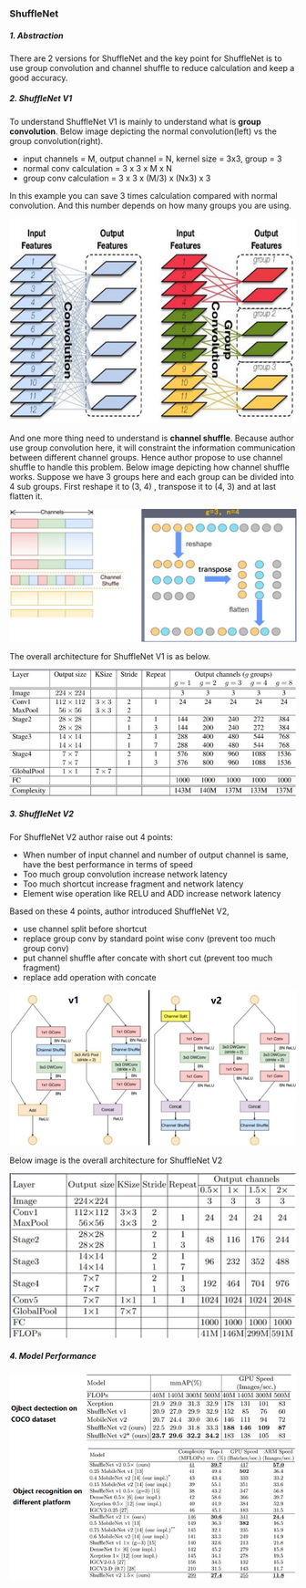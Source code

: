 ### ShuffleNet

##### 1. Abstraction

There are 2 versions for ShuffleNet and the key point for ShuffleNet is to use group convolution and channel shuffle to reduce calculation and keep a good accuracy.

##### 2. ShuffleNet V1

To understand ShuffleNet V1 is mainly to understand what is **group convolution**. Below image depicting the normal convolution(left) vs the group convolution(right).  

- input channels = M, output channel = N, kernel size = 3x3, group = 3
- normal conv calculation = 3 x 3 x M x N
- group conv calculation = 3 x 3 x (M/3) x (Nx3) x 3

In this example you can save 3 times calculation compared with normal convolution. And this number depends on how many groups you are using.

![grp_conv](https://github.com/Qucy/cv-baseline/blob/master/img/grp_conv.jpg)

And one more thing need to understand is **channel shuffle**. Because author use group convolution here, it will constraint the information communication between different channel groups. Hence author propose to use channel shuffle to handle this problem. Below image depicting how channel shuffle works. Suppose we have 3 groups here and each group can be divided into 4 sub groups. First reshape it to (3, 4) , transpose it to (4, 3) and at last flatten it.

![channel_shuffle](https://github.com/Qucy/cv-baseline/blob/master/img/channel_shuffle.jpg)

The overall architecture for ShuffleNet V1 is as below.

![shuffleNetV1](https://github.com/Qucy/cv-baseline/blob/master/img/shuffleNetV1.jpg)

##### 3. ShuffleNet V2

For ShuffleNet V2 author raise out 4 points:

- When number of input channel and number of output channel is same, have the best performance in terms of speed
- Too much group convolution increase network latency
- Too much shortcut increase fragment and network latency
- Element wise operation like RELU and ADD increase network latency

Based on these 4 points, author introduced ShuffleNet V2,

- use channel split before shortcut
- replace group conv by standard point wise conv (prevent too much group conv)
- put channel shuffle after concate with short cut (prevent too much fragment)
- replace add operation with concate

![shufflev1_vs_v2](https://github.com/Qucy/cv-baseline/blob/master/img/shufflev1_vs_v2.jpg)

Below image is the overall architecture for ShuffleNet V2

![shuffleNetV2](https://github.com/Qucy/cv-baseline/blob/master/img/shuffleNetV2.jpg)

##### 4. Model Performance

![shuffleNetV2_performance](https://github.com/Qucy/cv-baseline/blob/master/img/shuffleNetV2_performance.jpg)

